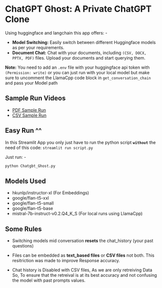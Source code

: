 # ChatGPT Ghost: A Private ChatGPT Clone
Using huggingface and langchain this app offers: -
- **Model Switching:** Easily switch between different Huggingface models as per your requirements.
- **Document Chat:** Chat with your documents, including `(CSV, DOCX, PPTX, PDF)` files. Upload your documents and start querying them.

**Note:** You need to add an `.env` file with your huggingface api token with `(Permission: write)` or you can just run with your local model but make sure to uncomment the LlamaCpp code block in `get_conversation_chain` and pass your Model path

## Sample Run Videos
- [PDF Sample Run](https://drive.google.com/file/d/1pV-0HFy6f2Bj5J7dVN_MSCCbyjsbkS6i/view?usp=sharing)
- [CSV Sample Run](https://drive.google.com/file/d/11Zrc1USczjzVT6I5MQ9HQr68aot1Qr5i/view?usp=sharing)
  
## Easy Run ^^
In this Streamlit App you only just have to run the python script **`without`** the need of this code: `streamlit run script.py`

Just run: -
```bash
python Chatgbt_Ghost.py
```

## Models Used
- hkunlp/instructor-xl (For Embeddings)
- google/flan-t5-xxl
- google/flan-t5-small
- google/flan-t5-base
- mistral-7b-instruct-v0.2.Q4_K_S (For local runs using LlamaCpp)

## Some Rules 

- Switching models mid conversation **resets** the chat_history (your past questions)

- Files can be embedded as **text_based files** or **CSV files** not both. This resitriction was made to improve Response accuracy.

- Chat history is Disabled with CSV files, As we are only retreiving Data So, To ensure that the retreival is at its best accuracy and not confusing the model with past prompts values.


